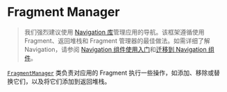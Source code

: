 # Fragment Manager #

> 我们强烈建议使用 [Navigation 库](https://developer.android.google.cn/guide/navigation)管理应用的导航。该框架遵循使用 Fragment、返回堆栈和 Fragment 管理器的最佳做法。如需详细了解 Navigation，请参阅 [Navigation 组件使用入门](https://developer.android.google.cn/guide/navigation/navigation-getting-started)和[迁移到 Navigation 组件](https://developer.android.google.cn/guide/navigation/navigation-migrate)。

[`FragmentManager`](https://developer.android.google.cn/reference/androidx/fragment/app/FragmentManager) 类负责对应用的 Fragment 执行一些操作，如添加、移除或替换它们，以及将它们添加到返回堆栈。

